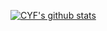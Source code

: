 

<!--
### Hi there 👋
**CYFFF/CYFFF** is a ✨ _special_ ✨ repository because its `README.md` (this file) appears on your GitHub profile.

Here are some ideas to get you started:

- 🔭 I’m currently working on ...
- 🌱 I’m currently learning ...
- 👯 I’m looking to collaborate on ...
- 🤔 I’m looking for help with ...
- 💬 Ask me about ...
- 📫 How to reach me: ...
- 😄 Pronouns: ...
- ⚡ Fun fact: ...
-->
[![CYF's github stats](https://github-readme-stats.vercel.app/api?username=CYFFF&theme=tokyonight&show_icons=true)](https://github.com/anuraghazra/github-readme-stats)
